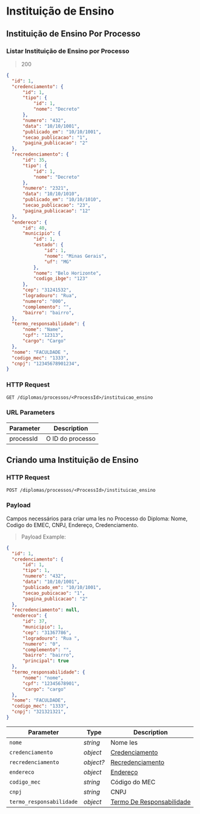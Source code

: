 
# Instituição de Ensino

## Instituição de Ensino Por Processo

### Listar Instituição de Ensino por Processo

> 200

```json
{
  "id": 1,
  "credenciamento": {
      "id": 1,
      "tipo": {
          "id": 1,
          "nome": "Decreto"
      },
      "numero": "432",
      "data": "10/10/1001",
      "publicado_em": "10/10/1001",
      "secao_publicacao": "1",
      "pagina_publicacao": "2"
  },
  "recredenciamento": {
      "id": 35,
      "tipo": {
          "id": 1,
          "nome": "Decreto"
      },
      "numero": "2321",
      "data": "10/10/1010",
      "publicado_em": "10/10/1010",
      "secao_publicacao": "23",
      "pagina_publicacao": "12"
  },
  "endereco": {
      "id": 40,
      "municipio": {
          "id": 1,
          "estado": {
              "id": 1,
              "nome": "Minas Gerais",
              "uf": "MG"
          },
          "nome": "Belo Horizonte",
          "codigo_ibge": "123"
      },
      "cep": "31241532",
      "logradouro": "Rua",
      "numero": "000",
      "complemento": "",
      "bairro": "bairro",
  },
  "termo_responsabilidade": {
      "nome": "Name",
      "cpf": "12313",
      "cargo": "Cargo"
  },
  "nome": "FACULDADE ",
  "codigo_mec": "1333",
  "cnpj": "12345678901234",
}
```

### HTTP Request

`GET /diplomas/processos/<ProcessId>/instituicao_ensino`

### URL Parameters

| Parameter | Description                  |
| --------- | ---------------------------- |
| processId | O ID do processo             |

## Criando uma Instituição de Ensino

### HTTP Request

`POST /diplomas/processos/<ProcessId>/instituicao_ensino`

### Payload

Campos necessários para criar uma Ies no Processo do Diploma:
Nome, Codigo do EMEC, CNPJ, Endereço, Credenciamento.

> Payload Example:

```json
{
  "id": 1,
  "credenciamento": {
      "id": 1,
      "tipo": 1,
      "numero": "432",
      "data": "10/10/1001",
      "publicado_em": "10/10/1001",
      "secao_pubicacao": "1",
      "pagina_publicacao": "2"
  },
  "recredenciamento": null,
  "endereco": {
      "id": 37,
      "municipio": 1,
      "cep": "31367786",
      "logradouro": "Rua ",
      "numero": "0",
      "complemento": "",
      "bairro": "bairro",
      "principal": true
  },
  "termo_responsabilidade": {
      "nome": "nome",
      "cpf": "12345678901",
      "cargo": "cargo"
  },
  "nome": "FACULDADE",
  "codigo_mec": "1333",
  "cnpj": "321321321",
}
```

| Parameter                  | Type      | Description                              |
| -------------------------- | --------- | -----------------------------------------|
| `nome`                     | _string_  | Nome Ies                                 |
| `credenciamento`           | _object_  | [Credenciamento](#credenciamento-e-recredenciamento)        |
| `recredenciamento`         | _object?_ | [Recredenciamento](#credenciamento-e-recredenciamento)      |
| `endereco`                 | _object_  | [Endereço](#endereco)                    |
| `codigo_mec`               | _string_  | Código do MEC                            |
| `cnpj`                     | _string_  | CNPJ                                     |
| `termo_responsabilidade`   | _object_  | [Termo De Responsabilidade](#termo-de-responsabilidade)|
